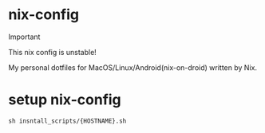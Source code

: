 # nix-config

> [!IMPORTANT]
> This nix config is unstable!

My personal dotfiles for MacOS/Linux/Android(nix-on-droid) written by Nix.

# setup nix-config
```
sh insntall_scripts/{HOSTNAME}.sh
```
